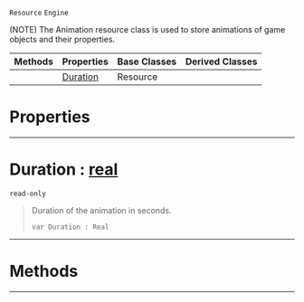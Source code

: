  `Resource` `Engine`



(NOTE) The Animation resource class is used to store animations of game objects and their properties.

|Methods|Properties|Base Classes|Derived Classes|
|---|---|---|---|
| |[ Duration](https://github.com/PlasmaEngine/PlasmaDocs/blob/master/code_reference/class_reference/animation.markdown#duration-plasma-engine-doc)|Resource| |


 #  Properties


---  
 #  Duration : [real](https://github.com/PlasmaEngine/PlasmaDocs/blob/master/code_reference/lightning_base_types/real.markdown)

 `read-only`

> Duration of the animation in seconds.
> ``` lang=cpp, name=Lightning
> var Duration : Real


---  
 #  Methods


---  
 

 